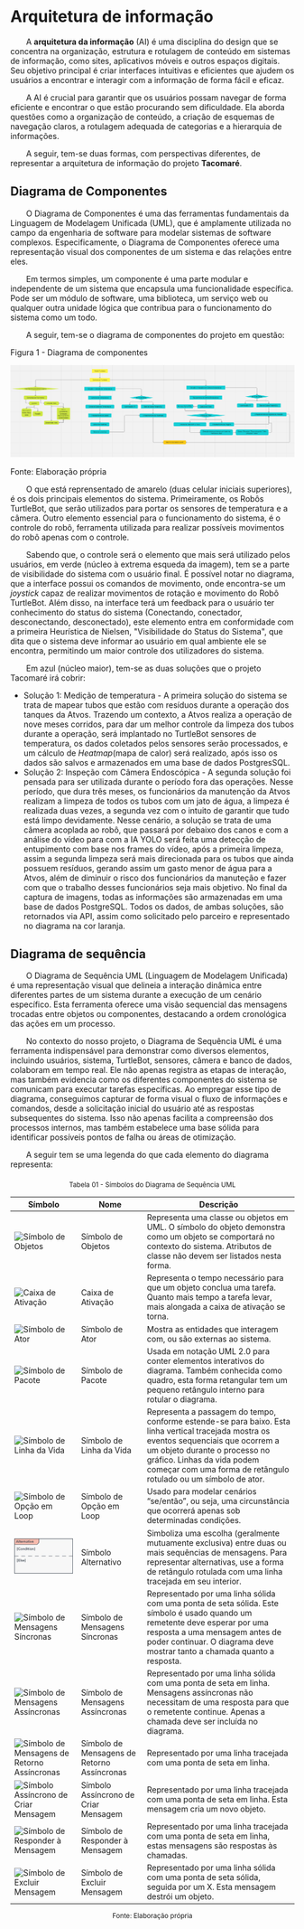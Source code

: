 # Arquitetura de informação

&emsp;&emsp;A **arquitetura da informação** (AI) é uma disciplina do design que se concentra na organização, estrutura e rotulagem de conteúdo em sistemas de informação, como sites, aplicativos móveis e outros espaços digitais. Seu objetivo principal é criar interfaces intuitivas e eficientes que ajudem os usuários a encontrar e interagir com a informação de forma fácil e eficaz.

&emsp;&emsp;A AI é crucial para garantir que os usuários possam navegar de forma eficiente e encontrar o que estão procurando sem dificuldade. Ela aborda questões como a organização de conteúdo, a criação de esquemas de navegação claros, a rotulagem adequada de categorias e a hierarquia de informações.

&emsp;&emsp;A seguir, tem-se duas formas, com perspectivas diferentes, de representar a arquitetura de informação do projeto **Tacomaré**.


## Diagrama de Componentes

&emsp;&emsp;O Diagrama de Componentes é uma das ferramentas fundamentais da Linguagem de Modelagem Unificada (UML), que é amplamente utilizada no campo da engenharia de software para modelar sistemas de software complexos. Especificamente, o Diagrama de Componentes oferece uma representação visual dos componentes de um sistema e das relações entre eles.

&emsp;&emsp;Em termos simples, um componente é uma parte modular e independente de um sistema que encapsula uma funcionalidade específica. Pode ser um módulo de software, uma biblioteca, um serviço web ou qualquer outra unidade lógica que contribua para o funcionamento do sistema como um todo.

&emsp;&emsp;A seguir, tem-se o diagrama de componentes do projeto em questão:

<p style={{textAlign: 'center'}}>Figura 1 - Diagrama de componentes</p>

![oceano azul](../../../static/img/arquitetura-diagrama.png)

<p style={{textAlign: 'center'}}>Fonte: Elaboração própria</p>

&emsp;&emsp;O que está reprensentado de amarelo (duas celular iniciais superiores), é os dois principais elementos do sistema. Primeiramente, os Robôs TurtleBot, que serão utilizados para portar os sensores de temperatura e a câmera. Outro elemento essencial para o funcionamento do sistema, é o controle do robô, ferramenta utilizada para realizar possíveis movimentos do robô apenas com o controle.

&emsp;&emsp;Sabendo que, o controle será o elemento que mais será utilizado pelos usuários, em verde (núcleo à extrema esqueda da imagem), tem se a parte de visibilidade do sistema com o usuário final. É possível notar no diagrama, que a interface possui os comandos de movimento, onde encontra-se um *joystick* capaz de realizar movimentos de rotação e movimento do Robô TurtleBot. Além disso, na interface terá um feedback para o usuário ter conhecimento do status do sistema (Conectando, conectador, desconectando, desconectado), este elemento entra em conformidade com a primeira Heurística de Nielsen, "Visibilidade do Status do Sistema", que dita que o sistema deve informar ao usuário em qual ambiente ele se encontra, permitindo um maior controle dos utilizadores do sistema.

&emsp;&emsp;Em azul (núcleo maior), tem-se as duas soluções que o projeto Tacomaré irá cobrir:
- Solução 1: Medição de temperatura - A primeira solução do sistema se trata de mapear tubos que estão com resíduos durante a operação dos tanques da Atvos. Trazendo um contexto, a Atvos realiza a operação de nove meses corridos, para dar um melhor controle da limpeza dos tubos durante a operação, será implantado no TurtleBot sensores de temperatura, os dados coletados pelos sensores serão processados, e um cálculo de *Heatmap*(mapa de calor) será realizado, após isso os dados são salvos e armazenados em uma base de dados PostgresSQL.
- Solução 2: Inspeção com Câmera Endoscópica - A segunda solução foi pensada para ser utilizada durante o período fora das operações. Nesse período, que dura três meses, os funcionários da manutenção da Atvos realizam a limpeza de todos os tubos com um jato de água, a limpeza é realizada duas vezes, a segunda vez com o intuito de garantir que tudo está limpo devidamente. Nesse cenário, a solução se trata de uma câmera acoplada ao robô, que passará por debaixo dos canos e com a análise do vídeo para com a IA YOLO será feita uma detecção de entupimento com base nos frames do vídeo, após a primeira limpeza, assim a segunda limpeza será mais direcionada para os tubos que ainda possuem resíduos, gerando assim um gasto menor de água para a Atvos, além de diminuir o risco dos funcionários da manuteção e fazer com que o trabalho desses funcionários seja mais objetivo. No final da captura de imagens, todas as informações são armazenadas em uma base de dados PostgreSQL.
Todos os dados, de ambas soluções, são retornados via API, assim como solicitado pelo parceiro e representado no diagrama na cor laranja.


## Diagrama de sequência

&emsp;&emsp;O Diagrama de Sequência UML (Linguagem de Modelagem Unificada) é uma representação visual que delineia a interação dinâmica entre diferentes partes de um sistema durante a execução de um cenário específico. Esta ferramenta oferece uma visão sequencial das mensagens trocadas entre objetos ou componentes, destacando a ordem cronológica das ações em um processo.

&emsp;&emsp;No contexto do nosso projeto, o Diagrama de Sequência UML é uma ferramenta indispensável para demonstrar como diversos elementos, incluindo usuários, sistema, TurtleBot, sensores, câmera e banco de dados, colaboram em tempo real. Ele não apenas registra as etapas de interação, mas também evidencia como os diferentes componentes do sistema se comunicam para executar tarefas específicas. Ao empregar esse tipo de diagrama, conseguimos capturar de forma visual o fluxo de informações e comandos, desde a solicitação inicial do usuário até as respostas subsequentes do sistema. Isso não apenas facilita a compreensão dos processos internos, mas também estabelece uma base sólida para identificar possíveis pontos de falha ou áreas de otimização. 

&emsp;&emsp;A seguir tem se uma legenda do que cada elemento do diagrama representa:

<div align="center">
<sub>Tabela 01 - Símbolos do Diagrama de Sequência UML</sub>

| Símbolo                                        | Nome                                      | Descrição                                                                                                      |
|------------------------------------------------|-------------------------------------------|----------------------------------------------------------------------------------------------------------------|
| ![Símbolo de Objetos](../../../static/img/diagrama/objeto.jpg)      | Símbolo de Objetos                        | Representa uma classe ou objetos em UML. O símbolo do objeto demonstra como um objeto se comportará no contexto do sistema. Atributos de classe não devem ser listados nesta forma. |
| ![Caixa de Ativação](./../../static/img/diagrama/caixa_ativacao.jpeg)        | Caixa de Ativação                         | Representa o tempo necessário para que um objeto conclua uma tarefa. Quanto mais tempo a tarefa levar, mais alongada a caixa de ativação se torna. |
| ![Símbolo de Ator](./../../static/img/diagrama/ator.jpg)            | Símbolo de Ator                          | Mostra as entidades que interagem com, ou são externas ao sistema.                                             |
| ![Símbolo de Pacote](./../../static/img/diagrama/pacote.jpg)        | Símbolo de Pacote                        | Usada em notação UML 2.0 para conter elementos interativos do diagrama. Também conhecida como quadro, esta forma retangular tem um pequeno retângulo interno para rotular o diagrama. |
| ![Símbolo de Linha da Vida](./../../static/img/diagrama/linha_vida.jpg) | Símbolo de Linha da Vida             | Representa a passagem do tempo, conforme estende-se para baixo. Esta linha vertical tracejada mostra os eventos sequenciais que ocorrem a um objeto durante o processo no gráfico. Linhas da vida podem começar com uma forma de retângulo rotulado ou um símbolo de ator. |
| ![Símbolo de Opção em Loop](./../../static/img/diagrama/loop.jpg) | Símbolo de Opção em Loop            | Usado para modelar cenários “se/então”, ou seja, uma circunstância que ocorrerá apenas sob determinadas condições. |
| ![Símbolo Alternativo](../../../static/img/diagrama/alternativo.jpg)  | Símbolo Alternativo                     | Simboliza uma escolha (geralmente mutuamente exclusiva) entre duas ou mais sequências de mensagens. Para representar alternativas, use a forma de retângulo rotulada com uma linha tracejada em seu interior. |
| ![Símbolo de Mensagens Síncronas](./../../static/img/diagrama/mensagens_sincronas.jpg) | Símbolo de Mensagens Síncronas | Representado por uma linha sólida com uma ponta de seta sólida. Este símbolo é usado quando um remetente deve esperar por uma resposta a uma mensagem antes de poder continuar. O diagrama deve mostrar tanto a chamada quanto a resposta. |
| ![Símbolo de Mensagens Assíncronas](./../../static/img/diagrama/mensagens_assincronas.jpg) | Símbolo de Mensagens Assíncronas | Representado por uma linha sólida com uma ponta de seta em linha. Mensagens assíncronas não necessitam de uma resposta para que o remetente continue. Apenas a chamada deve ser incluída no diagrama. |
| ![Símbolo de Mensagens de Retorno Assíncronas](./../../static/img/diagrama/retorno.jpg) | Símbolo de Mensagens de Retorno Assíncronas | Representado por uma linha tracejada com uma ponta de seta em linha. |
| ![Símbolo Assíncrono de Criar Mensagem](./../../static/img/diagrama/criar_mensagens.jpg) | Símbolo Assíncrono de Criar Mensagem | Representado por uma linha tracejada com uma ponta de seta em linha. Esta mensagem cria um novo objeto. |
| ![Símbolo de Responder à Mensagem](./../../static/img/diagrama/retorno.jpg) | Símbolo de Responder à Mensagem | Representado por uma linha tracejada com uma ponta de seta em linha, estas mensagens são respostas às chamadas. |
| ![Símbolo de Excluir Mensagem](./../../static/img/diagrama/excluir.jpg) | Símbolo de Excluir Mensagem | Representado por uma linha sólida com uma ponta de seta sólida, seguida por um X. Esta mensagem destrói um objeto. |

<sup>Fonte: Elaboração própria</sup>
</div>